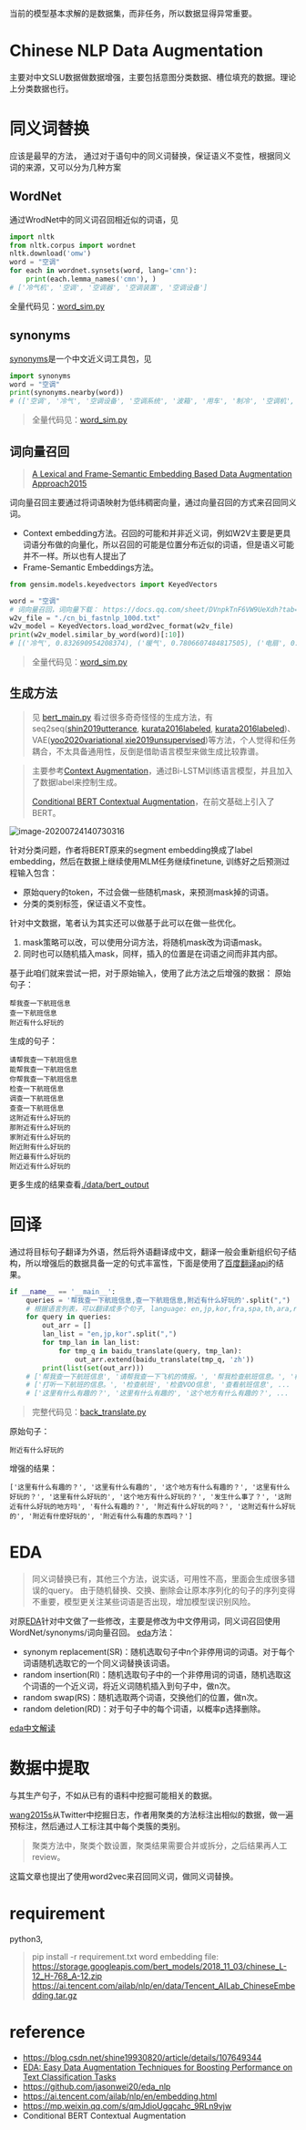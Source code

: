 当前的模型基本求解的是数据集，而非任务，所以数据显得异常重要。
# Chinese NLP Data Augmentation
主要对中文SLU数据做数据增强，主要包括意图分类数据、槽位填充的数据。理论上分类数据也行。

# 同义词替换
应该是最早的方法， 通过对于语句中的同义词替换，保证语义不变性，根据同义词的来源，又可以分为几种方案

## WordNet

通过WrodNet中的同义词召回相近似的词语，见

```python
import nltk
from nltk.corpus import wordnet
nltk.download('omw')
word = "空调"
for each in wordnet.synsets(word, lang='cmn'):
    print(each.lemma_names('cmn'), )
# ['冷气机', '空调', '空调器', '空调装置', '空调设备']
```

全量代码见：[word_sim.py](https://github.com/InsaneLife/NLPDataAugmentation/blob/master/word_sim.py)

## synonyms

[synonyms](https://github.com/huyingxi/Synonyms)是一个中文近义词工具包，见

```python
import synonyms
word = "空调"
print(synonyms.nearby(word))
# (['空调', '冷气', '空调设备', '空调系统', '波箱', '用车', '制冷', '空调机', '空气调节', '巴士在'], [1.0, 0.75175405, 0.7452018, 0.6877022, 0.6544307, 0.62812567, 0.62259305, 0.59779996, 0.57414114, 0.5611771])
```

> 全量代码见：[word_sim.py](https://github.com/InsaneLife/NLPDataAugmentation/blob/master/word_sim.py)

## 词向量召回

> [A Lexical and Frame-Semantic Embedding Based Data Augmentation Approach2015](https://www.aclweb.org/anthology/D15-1306.pdf)

词向量召回主要通过将词语映射为低纬稠密向量，通过向量召回的方式来召回同义词。

- Context embedding方法。召回的可能和并非近义词，例如W2V主要是更具词语分布做的向量化，所以召回的可能是位置分布近似的词语，但是语义可能并不一样。所以也有人提出了
- Frame-Semantic Embeddings方法。

```python
from gensim.models.keyedvectors import KeyedVectors

word = "空调"
# 词向量召回，词向量下载： https://docs.qq.com/sheet/DVnpkTnF6VW9UeXdh?tab=BB08J2
w2v_file = "./cn_bi_fastnlp_100d.txt"
w2v_model = KeyedVectors.load_word2vec_format(w2v_file)
print(w2v_model.similar_by_word(word)[:10])
# [('冷气', 0.832690954208374), ('暖气', 0.7806607484817505), ('电扇', 0.7694630026817322), ('电热', 0.7415034174919128), ('风扇', 0.7370954751968384), ('供暖', 0.7363734841346741), ('采暖', 0.7239724397659302), ('电暖', 0.7215089797973633), ('通风', 0.7174738645553589), ('隔音', 0.7118726968765259)]
```

> 全量代码见：[word_sim.py](https://github.com/InsaneLife/NLPDataAugmentation/blob/master/word_sim.py)



## 生成方法

> 见 [bert_main.py](./bert_main.py)
看过很多奇奇怪怪的生成方法，有seq2seq([shin2019utterance](https://ieeexplore.ieee.org/abstract/document/8625384/), [kurata2016labeled](https://www.isca-speech.org/archive/Interspeech_2016/pdfs/0727.PDF), [kurata2016labeled](https://www.isca-speech.org/archive/Interspeech_2016/pdfs/0727.PDF?cm_mc_uid=92085802250714671469934&cm_mc_sid_50200000=1475548151))、VAE([yoo2020variational](https://arxiv.org/abs/2001.08604),[xie2019unsupervised](https://arxiv.org/abs/1904.12848))等方法，个人觉得和任务耦合，不太具备通用性，反倒是借助语言模型来做生成比较靠谱。

> 主要参考[Context Augmentation](https://arxiv.org/pdf/1805.06201.pdf)，通过Bi-LSTM训练语言模型，并且加入了数据label来控制生成。
>
> [Conditional BERT Contextual Augmentation](https://arxiv.org/pdf/1812.06705.pdf)，在前文基础上引入了BERT。

![image-20200724140730316](./pic/bert.png)

针对分类问题，作者将BERT原来的segment embedding换成了label embedding，然后在数据上继续使用MLM任务继续finetune, 训练好之后预测过程输入包含：

- 原始query的token，不过会做一些随机mask，来预测mask掉的词语。
- 分类的类别标签，保证语义不变性。

针对中文数据，笔者认为其实还可以做基于此可以在做一些优化。

1. mask策略可以改，可以使用分词方法，将随机mask改为词语mask。
2. 同时也可以随机插入mask，同样，插入的位置是在词语之间而非其内部。

基于此咱们就来尝试一把，对于原始输入，使用了此方法之后增强的数据：
原始句子：
```
帮我查一下航班信息
查一下航班信息
附近有什么好玩的
```

生成的句子：
```text
请帮我查一下航班信息
能帮我查一下航班信息
你帮我查一下航班信息
检查一下航班信息
调查一下航班信息
查查一下航班信息
这附近有什么好玩的
那附近有什么好玩的
家附近有什么好玩的
附近附有什么好玩的
附近最有什么好玩的
附近近有什么好玩的
```
更多生成的结果查看[./data/bert_output](./data/bert_output)

# 回译
通过将目标句子翻译为外语，然后将外语翻译成中文，翻译一般会重新组织句子结构，所以增强后的数据具备一定的句式丰富性，下面是使用了[百度翻译api](http://api.fanyi.baidu.com/api/trans/product/apidoc)的结果。

```python
if __name__ == '__main__':
    queries = '帮我查一下航班信息,查一下航班信息,附近有什么好玩的'.split(",")
    # 根据语言列表，可以翻译成多个句子, language: en,jp,kor,fra,spa,th,ara,ru,pt,de,it,el,nl,pl,bul,est,dan,fin,cs,rom,slo,swe,hu,cht,vie...
    for query in queries:
        out_arr = []
        lan_list = "en,jp,kor".split(",")
        for tmp_lan in lan_list:
            for tmp_q in baidu_translate(query, tmp_lan):
                out_arr.extend(baidu_translate(tmp_q, 'zh'))
        print(list(set(out_arr)))
    # ['帮我查一下航班信息', '请帮我查一下飞机的情报。', '帮我检查航班信息。', '检查我的航班信息。'...
    # ['打听一下航班的信息。', '检查航班', '检查VOO信息', '查看航班信息', ...
    # ['这里有什么有趣的？', '这里有什么有趣的', '这个地方有什么有趣的？', ...
```
> 完整代码见：[back_translate.py](https://github.com/InsaneLife/NLPDataAugmentation/blob/master/back_translate.py)

原始句子：
```
附近有什么好玩的
```
增强的结果：
```text
['这里有什么有趣的？', '这里有什么有趣的', '这个地方有什么有趣的？', '这里有什么好玩的？', '这里有什么好玩的', '这个地方有什么好玩的？', '发生什么事了？', '这附近有什么好玩的地方吗', '有什么有趣的？', '附近有什么好玩的吗？', '这附近有什么好玩的', '附近有什麼好玩的', '附近有什么有趣的东西吗？']
```



# EDA
> 同义词替换已有，其他三个方法，说实话，可用性不高，里面会生成很多错误的query。
> 由于随机替换、交换、删除会让原本序列化的句子的序列变得不重要，模型更关注某些词语是否出现，增加模型误识别风险。

对原[EDA](https://arxiv.org/abs/1901.11196)针对中文做了一些修改，主要是修改为中文停用词，同义词召回使用WordNet/synonyms/词向量召回。
[eda](https://arxiv.org/abs/1901.11196)方法：

- synonym replacement(SR)：随机选取句子中n个非停用词的词语。对于每个词语随机选取它的一个同义词替换该词语。
- random insertion(RI)：随机选取句子中的一个非停用词的词语，随机选取这个词语的一个近义词，将近义词随机插入到句子中，做n次。
- random swap(RS)：随机选取两个词语，交换他们的位置，做n次。
- random deletion(RD)：对于句子中的每个词语，以概率p选择删除。

[eda中文解读](https://blog.csdn.net/shine19930820/article/details/103789604)

# 数据中提取

与其生产句子，不如从已有的语料中挖掘可能相关的数据。

[wang2015s](https://www.aclweb.org/anthology/D15-1306.pdf)从Twitter中挖掘日志，作者用聚类的方法标注出相似的数据，做一遍预标注，然后通过人工标注其中每个类簇的类别。

> 聚类方法中，聚类个数设置，聚类结果需要合并或拆分，之后结果再人工review。

这篇文章也提出了使用word2vec来召回同义词，做同义词替换。


# requirement
python3, 
> pip install -r requirement.txt
word embedding file:
https://storage.googleapis.com/bert_models/2018_11_03/chinese_L-12_H-768_A-12.zip
https://ai.tencent.com/ailab/nlp/en/data/Tencent_AILab_ChineseEmbedding.tar.gz

# reference
- https://blog.csdn.net/shine19930820/article/details/107649344
- [EDA: Easy Data Augmentation Techniques for Boosting Performance on Text Classification Tasks](https://arxiv.org/abs/1901.11196)
- https://github.com/jasonwei20/eda_nlp
- https://ai.tencent.com/ailab/nlp/en/embedding.html
- https://mp.weixin.qq.com/s/qmJdioUgqcahc_9RLn9vjw
- Conditional BERT Contextual Augmentation
